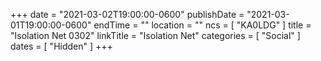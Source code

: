 +++
date = "2021-03-02T19:00:00-0600"
publishDate = "2021-03-01T19:00:00-0600"
endTime = ""
location = ""
ncs = [ "KA0LDG" ]
title = "Isolation Net 0302"
linkTitle = "Isolation Net"
categories = [ "Social" ]
dates = [ "Hidden" ]
+++
